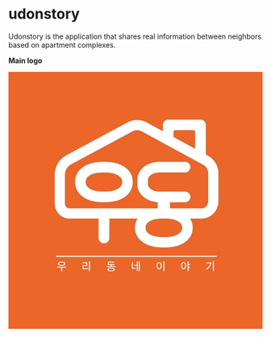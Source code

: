 # udonstory

Udonstory is the application that shares real information between neighbors based on apartment complexes.


**Main logo**

![logo](/image/photo_11.JPG)
